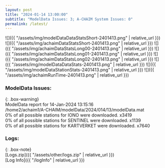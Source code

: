 ```yaml
---
layout: post
title: "2024-01-14 13:00:00"
subtitle: "ModelData Issues: 3; A-CHAIM System Issues: 0"
permalink: /latest/
---
```


![]({{ "/assets/img/modelDataDataStatsShort-2401413.png" | relative_url }})
![]({{ "/assets/img/achaimDataStatsShort-2401413.png" | relative_url }})
![]({{ "/assets/img/achaimDataStatsLong00-2401413.png" | relative_url }})
![]({{ "/assets/img/achaimDataStatsLong01-2401413.png" | relative_url }})
![]({{ "/assets/img/achaimDataStatsLong02-2401413.png" | relative_url }})
![]({{ "/assets/img/modelDataDataStats-2401413.png" | relative_url }})
![]({{ "/assets/img/modelDataStationStats-2401413.png" | relative_url }})
![]({{ "/assets/img/achaimRunTime-2401413.png" | relative_url }})


### ModelData Issues:  
  
{: .box-warning}  
 ModelData report for 14-Jan-2024 13:15:16   
 /home2/achaim1/A-CHAIM/modelData/2024/014/13/modelData.mat   
 0% of all possible stations for IONO were downloaded. x3419   
 0% of all possible stations for SENTINEL were downloaded. x1139   
 0% of all possible stations for KARTVERKET were downloaded. x7640   
  


### Logs:  
  
{: .box-note}  
[Logs.zip]({{ "/assets/other/logs.zip" | relative_url }})  
[Log Info]({{ "/logInfo" | relative_url }})  
